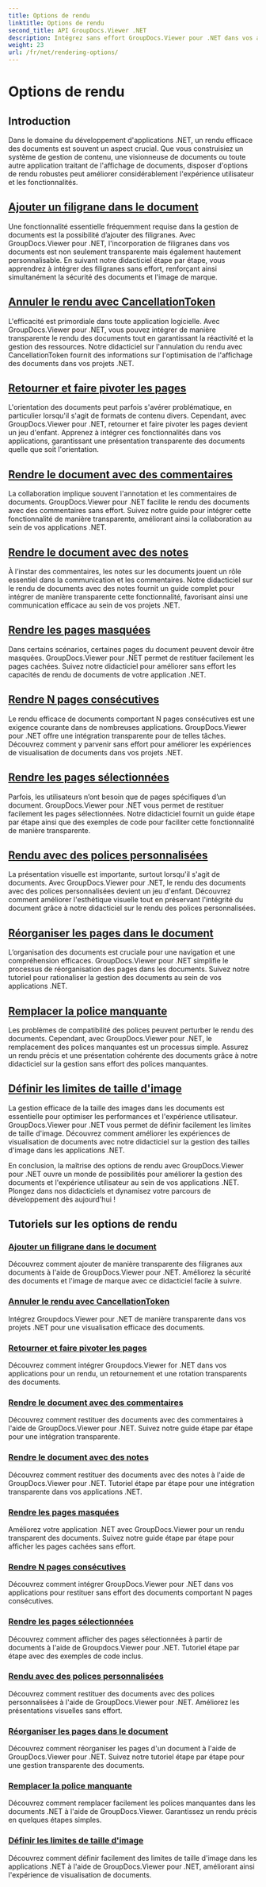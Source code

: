 ```yaml
---
title: Options de rendu
linktitle: Options de rendu
second_title: API GroupDocs.Viewer .NET
description: Intégrez sans effort GroupDocs.Viewer pour .NET dans vos applications avec des didacticiels sur les options de rendu, de l'ajout de filigranes à la personnalisation des polices.
weight: 23
url: /fr/net/rendering-options/
---
```


# Options de rendu


## Introduction

Dans le domaine du développement d'applications .NET, un rendu efficace des documents est souvent un aspect crucial. Que vous construisiez un système de gestion de contenu, une visionneuse de documents ou toute autre application traitant de l'affichage de documents, disposer d'options de rendu robustes peut améliorer considérablement l'expérience utilisateur et les fonctionnalités.

## [Ajouter un filigrane dans le document](./add-watermark/)

Une fonctionnalité essentielle fréquemment requise dans la gestion de documents est la possibilité d’ajouter des filigranes. Avec GroupDocs.Viewer pour .NET, l'incorporation de filigranes dans vos documents est non seulement transparente mais également hautement personnalisable. En suivant notre didacticiel étape par étape, vous apprendrez à intégrer des filigranes sans effort, renforçant ainsi simultanément la sécurité des documents et l'image de marque.

## [Annuler le rendu avec CancellationToken](./cancel-render-cancellation-token/)

L'efficacité est primordiale dans toute application logicielle. Avec GroupDocs.Viewer pour .NET, vous pouvez intégrer de manière transparente le rendu des documents tout en garantissant la réactivité et la gestion des ressources. Notre didacticiel sur l'annulation du rendu avec CancellationToken fournit des informations sur l'optimisation de l'affichage des documents dans vos projets .NET.

## [Retourner et faire pivoter les pages](./flip-rotate-pages/)

L'orientation des documents peut parfois s'avérer problématique, en particulier lorsqu'il s'agit de formats de contenu divers. Cependant, avec GroupDocs.Viewer pour .NET, retourner et faire pivoter les pages devient un jeu d'enfant. Apprenez à intégrer ces fonctionnalités dans vos applications, garantissant une présentation transparente des documents quelle que soit l'orientation.

## [Rendre le document avec des commentaires](./render-document-comments/)

La collaboration implique souvent l'annotation et les commentaires de documents. GroupDocs.Viewer pour .NET facilite le rendu des documents avec des commentaires sans effort. Suivez notre guide pour intégrer cette fonctionnalité de manière transparente, améliorant ainsi la collaboration au sein de vos applications .NET.

## [Rendre le document avec des notes](./render-document-notes/)

À l’instar des commentaires, les notes sur les documents jouent un rôle essentiel dans la communication et les commentaires. Notre didacticiel sur le rendu de documents avec des notes fournit un guide complet pour intégrer de manière transparente cette fonctionnalité, favorisant ainsi une communication efficace au sein de vos projets .NET.

## [Rendre les pages masquées](./render-hidden-pages/)

Dans certains scénarios, certaines pages du document peuvent devoir être masquées. GroupDocs.Viewer pour .NET permet de restituer facilement les pages cachées. Suivez notre didacticiel pour améliorer sans effort les capacités de rendu de documents de votre application .NET.

## [Rendre N pages consécutives](./render-n-consecutive-pages/)

Le rendu efficace de documents comportant N pages consécutives est une exigence courante dans de nombreuses applications. GroupDocs.Viewer pour .NET offre une intégration transparente pour de telles tâches. Découvrez comment y parvenir sans effort pour améliorer les expériences de visualisation de documents dans vos projets .NET.

## [Rendre les pages sélectionnées](./render-selected-pages/)

Parfois, les utilisateurs n’ont besoin que de pages spécifiques d’un document. GroupDocs.Viewer pour .NET vous permet de restituer facilement les pages sélectionnées. Notre didacticiel fournit un guide étape par étape ainsi que des exemples de code pour faciliter cette fonctionnalité de manière transparente.

## [Rendu avec des polices personnalisées](./render-custom-fonts/)

La présentation visuelle est importante, surtout lorsqu'il s'agit de documents. Avec GroupDocs.Viewer pour .NET, le rendu des documents avec des polices personnalisées devient un jeu d'enfant. Découvrez comment améliorer l'esthétique visuelle tout en préservant l'intégrité du document grâce à notre didacticiel sur le rendu des polices personnalisées.

## [Réorganiser les pages dans le document](./reorder-pages/)

L’organisation des documents est cruciale pour une navigation et une compréhension efficaces. GroupDocs.Viewer pour .NET simplifie le processus de réorganisation des pages dans les documents. Suivez notre tutoriel pour rationaliser la gestion des documents au sein de vos applications .NET.

## [Remplacer la police manquante](./replace-missing-font/)

Les problèmes de compatibilité des polices peuvent perturber le rendu des documents. Cependant, avec GroupDocs.Viewer pour .NET, le remplacement des polices manquantes est un processus simple. Assurez un rendu précis et une présentation cohérente des documents grâce à notre didacticiel sur la gestion sans effort des polices manquantes.

## [Définir les limites de taille d'image](./set-image-size-limits/)

La gestion efficace de la taille des images dans les documents est essentielle pour optimiser les performances et l'expérience utilisateur. GroupDocs.Viewer pour .NET vous permet de définir facilement les limites de taille d'image. Découvrez comment améliorer les expériences de visualisation de documents avec notre didacticiel sur la gestion des tailles d'image dans les applications .NET.

En conclusion, la maîtrise des options de rendu avec GroupDocs.Viewer pour .NET ouvre un monde de possibilités pour améliorer la gestion des documents et l'expérience utilisateur au sein de vos applications .NET. Plongez dans nos didacticiels et dynamisez votre parcours de développement dès aujourd'hui !
## Tutoriels sur les options de rendu
### [Ajouter un filigrane dans le document](./add-watermark/)
Découvrez comment ajouter de manière transparente des filigranes aux documents à l'aide de GroupDocs.Viewer pour .NET. Améliorez la sécurité des documents et l'image de marque avec ce didacticiel facile à suivre.
### [Annuler le rendu avec CancellationToken](./cancel-render-cancellation-token/)
Intégrez Groupdocs.Viewer pour .NET de manière transparente dans vos projets .NET pour une visualisation efficace des documents.
### [Retourner et faire pivoter les pages](./flip-rotate-pages/)
Découvrez comment intégrer Groupdocs.Viewer for .NET dans vos applications pour un rendu, un retournement et une rotation transparents des documents.
### [Rendre le document avec des commentaires](./render-document-comments/)
Découvrez comment restituer des documents avec des commentaires à l'aide de GroupDocs.Viewer pour .NET. Suivez notre guide étape par étape pour une intégration transparente.
### [Rendre le document avec des notes](./render-document-notes/)
Découvrez comment restituer des documents avec des notes à l'aide de GroupDocs.Viewer pour .NET. Tutoriel étape par étape pour une intégration transparente dans vos applications .NET.
### [Rendre les pages masquées](./render-hidden-pages/)
Améliorez votre application .NET avec GroupDocs.Viewer pour un rendu transparent des documents. Suivez notre guide étape par étape pour afficher les pages cachées sans effort.
### [Rendre N pages consécutives](./render-n-consecutive-pages/)
Découvrez comment intégrer GroupDocs.Viewer pour .NET dans vos applications pour restituer sans effort des documents comportant N pages consécutives.
### [Rendre les pages sélectionnées](./render-selected-pages/)
Découvrez comment afficher des pages sélectionnées à partir de documents à l'aide de Groupdocs.Viewer pour .NET. Tutoriel étape par étape avec des exemples de code inclus.
### [Rendu avec des polices personnalisées](./render-custom-fonts/)
Découvrez comment restituer des documents avec des polices personnalisées à l'aide de GroupDocs.Viewer pour .NET. Améliorez les présentations visuelles sans effort.
### [Réorganiser les pages dans le document](./reorder-pages/)
Découvrez comment réorganiser les pages d'un document à l'aide de GroupDocs.Viewer pour .NET. Suivez notre tutoriel étape par étape pour une gestion transparente des documents.
### [Remplacer la police manquante](./replace-missing-font/)
Découvrez comment remplacer facilement les polices manquantes dans les documents .NET à l'aide de GroupDocs.Viewer. Garantissez un rendu précis en quelques étapes simples.
### [Définir les limites de taille d'image](./set-image-size-limits/)
Découvrez comment définir facilement des limites de taille d'image dans les applications .NET à l'aide de GroupDocs.Viewer pour .NET, améliorant ainsi l'expérience de visualisation de documents.